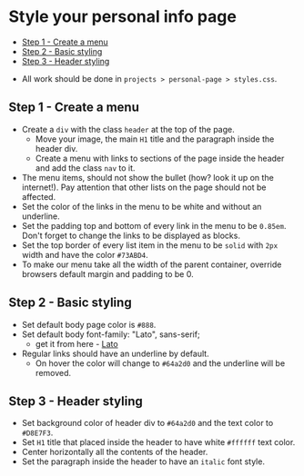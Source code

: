 # Style your personal info page


<!-- TOC depthFrom:2 -->

- [Step 1 - Create a menu](#step-1---create-a-menu)
- [Step 2 - Basic styling](#step-2---basic-styling)
- [Step 3 - Header styling](#step-3---header-styling)

<!-- /TOC -->

- All work should be done in `projects > personal-page > styles.css`.


## Step 1 - Create a menu

- Create a `div` with the class `header` at the top of the page.
  - Move your image, the main `H1` title and the paragraph inside the header div.
  - Create a menu with links to sections of the page inside the header and add the class `nav` to it.
- The menu items, should not show the bullet (how? look it up on the internet!).
  Pay attention that other lists on the page should not be affected.
- Set the color of the links in the menu to be white and without an underline.
- Set the padding top and bottom of every link in the menu to be `0.85em`.
  Don't forget to change the links to be displayed as blocks.
- Set the top border of every list item in the menu to be `solid` with `2px` width and
  have the color `#73ABD4`.
- To make our menu take all the width of the parent container, override browsers default margin and padding to be 0.

## Step 2 - Basic styling


- Set default body page color is `#888`.
- Set default body font-family: "Lato", sans-serif;
  - get it from here - [Lato](https://fonts.googleapis.com/css?family=Lato:400,400italic,700,700italic)
- Regular links should have an underline by default.
  - On hover the color will change to `#64a2d0` and the underline will be removed.


## Step 3 - Header styling

- Set background color of header div to `#64a2d0` and the text color to `#D8E7F3`.
- Set `H1` title that placed inside the header to have white `#ffffff` text color.
- Center horizontally all the contents of the header.
- Set the paragraph inside the header to have an `italic` font style.


